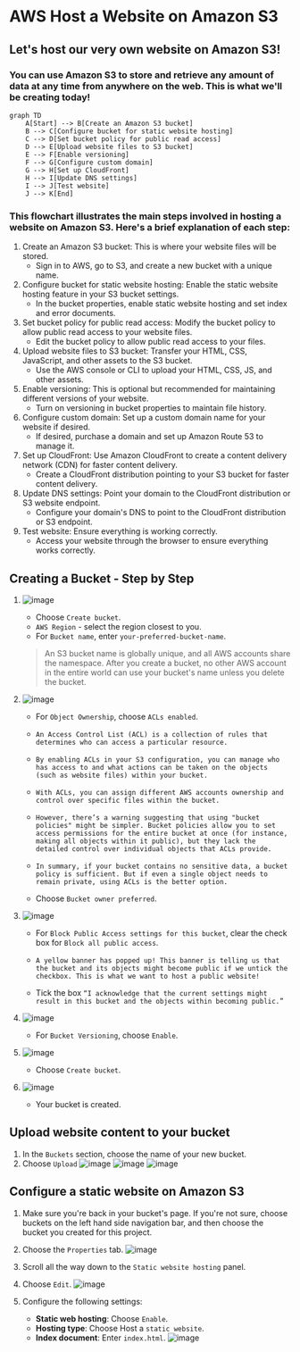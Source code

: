 # AWS Host a Website on Amazon S3
## Let's host our very own website on Amazon S3!

### You can use Amazon S3 to store and retrieve any amount of data at any time from anywhere on the web. This is what we'll be creating today!

```mermaid
graph TD
    A[Start] --> B[Create an Amazon S3 bucket]
    B --> C[Configure bucket for static website hosting]
    C --> D[Set bucket policy for public read access]
    D --> E[Upload website files to S3 bucket]
    E --> F[Enable versioning]
    F --> G[Configure custom domain]
    G --> H[Set up CloudFront]
    H --> I[Update DNS settings]
    I --> J[Test website]
    J --> K[End]
```

### This flowchart illustrates the main steps involved in hosting a website on Amazon S3. Here's a brief explanation of each step:
   1. Create an Amazon S3 bucket: This is where your website files will be stored.
      - Sign in to AWS, go to S3, and create a new bucket with a unique name.
   2. Configure bucket for static website hosting: Enable the static website hosting feature in your S3 bucket settings.
      - In the bucket properties, enable static website hosting and set index and error documents.
   3. Set bucket policy for public read access: Modify the bucket policy to allow public read access to your website files.
      - Edit the bucket policy to allow public read access to your files.
   4. Upload website files to S3 bucket: Transfer your HTML, CSS, JavaScript, and other assets to the S3 bucket.
      - Use the AWS console or CLI to upload your HTML, CSS, JS, and other assets.
   5. Enable versioning: This is optional but recommended for maintaining different versions of your website.
      - Turn on versioning in bucket properties to maintain file history.
   6. Configure custom domain: Set up a custom domain name for your website if desired.
       - If desired, purchase a domain and set up Amazon Route 53 to manage it.
   7. Set up CloudFront: Use Amazon CloudFront to create a content delivery network (CDN) for faster content delivery.
       - Create a CloudFront distribution pointing to your S3 bucket for faster content delivery.
   8. Update DNS settings: Point your domain to the CloudFront distribution or S3 website endpoint.
       - Configure your domain's DNS to point to the CloudFront distribution or S3 endpoint.
   9. Test website: Ensure everything is working correctly.
       - Access your website through the browser to ensure everything works correctly.

## Creating a Bucket - Step by Step
   1. ![image](https://github.com/user-attachments/assets/9e089cc9-421f-4037-8016-495ee7c32cbe)
      - Choose `Create bucket`.
      - `AWS Region` - select the region closest to you.
      - For `Bucket name`, enter `your-preferred-bucket-name`.
      > An S3 bucket name is globally unique, and all AWS accounts share the namespace. After you create a bucket, no other AWS account in the entire world can use your bucket's name unless you delete the bucket.
      
   2. ![image](https://github.com/user-attachments/assets/3fd2a693-bd25-43ae-b248-76021e00ba95)
      - For `Object Ownership`, choose `ACLs enabled`.
      -     An Access Control List (ACL) is a collection of rules that determines who can access a particular resource.
      -     By enabling ACLs in your S3 configuration, you can manage who has access to and what actions can be taken on the objects (such as website files) within your bucket.
      -     With ACLs, you can assign different AWS accounts ownership and control over specific files within the bucket.
      -     However, there’s a warning suggesting that using "bucket policies" might be simpler. Bucket policies allow you to set access permissions for the entire bucket at once (for instance, making all objects within it public), but they lack the detailed control over individual objects that ACLs provide.
      -     In summary, if your bucket contains no sensitive data, a bucket policy is sufficient. But if even a single object needs to remain private, using ACLs is the better option.
      - Choose `Bucket owner preferred`.
     
        
   3. ![image](https://github.com/user-attachments/assets/59485f3b-1018-4104-8efb-ad475980aed5)
      - For `Block Public Access settings for this bucket`, clear the check box for `Block all public access`.
      -     A yellow banner has popped up! This banner is telling us that the bucket and its objects might become public if we untick the checkbox. This is what we want to host a public website!
      - Tick the box  `“I acknowledge that the current settings might result in this bucket and the objects within becoming public.”`
   4. ![image](https://github.com/user-attachments/assets/e7eac631-c100-4a9e-9f7b-029323d27a7d)
      - For `Bucket Versioning`, choose `Enable`.
        
   5. ![image](https://github.com/user-attachments/assets/a1d18fa4-721c-4c9f-9567-eeb9e59fb924)
      - Choose `Create bucket`.
   6. ![image](https://github.com/user-attachments/assets/e3a5143d-29a3-4105-ba53-d97b40055f92)
       - Your bucket is created.

## Upload website content to your bucket
   1. In the `Buckets` section, choose the name of your new bucket.
   2. Choose `Upload`
      ![image](https://github.com/user-attachments/assets/22d3dd17-eb03-48a9-ab8e-d676a7275cc2)
      ![image](https://github.com/user-attachments/assets/f92faa7e-0f05-4198-b9c0-065cb6ba7cf4)
      ![image](https://github.com/user-attachments/assets/b512109e-3587-4996-806d-7d73d79b67fa)

## Configure a static website on Amazon S3
  1. Make sure you're back in your bucket's page. If you're not sure, choose buckets on the left hand side navigation bar, and then choose the bucket you created for this project.
  2. Choose the `Properties` tab.
     ![image](https://github.com/user-attachments/assets/49250e25-9bf2-4198-92a5-9d306ab013f5)

  3. Scroll all the way down to the `Static website hosting` panel.
  4. Choose `Edit`.
     ![image](https://github.com/user-attachments/assets/a662926f-b6e3-4d47-9b1d-2474ad5cb857)

  5. Configure the following settings:
     - **Static web hosting**: Choose `Enable`.
     - **Hosting type**: Choose Host a `static website`.
     - **Index document**: Enter `index.html`.
   ![image](https://github.com/user-attachments/assets/c7ff1e00-9c57-40d2-84e4-843a58d02c4f)

